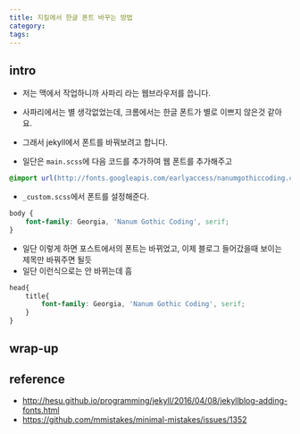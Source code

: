 ```yaml
---
title: 지킬에서 한글 폰트 바꾸는 방법
category: 
tags:
---
```


## intro

- 저는 맥에서 작업하니까 사파리 라는 웹브라우저를 씁니다. 
- 사파리에서는 별 생각없었는데, 크롬에서는 한글 폰트가 별로 이쁘지 않은것 같아요. 
- 그래서 jekyll에서 폰트를 바꿔보려고 합니다. 

- 일단은 `main.scss`에 다음 코드를 추가하여 웹 폰트를 추가해주고 

```scss
@import url(http://fonts.googleapis.com/earlyaccess/nanumgothiccoding.css);//google web font added
```

- `_custom.scss`에서 폰트를 설정해준다. 

```scss
body {
    font-family: Georgia, 'Nanum Gothic Coding', serif;
}
```

- 일단 이렇게 하면 포스트에서의 폰트는 바뀌었고, 이제 블로그 들어갔을때 보이는 제목만 바꿔주면 될듯
- 일단 이런식으로는 안 바뀌는데 흠
```scss
head{
    title{
        font-family: Georgia, 'Nanum Gothic Coding', serif;
    }
}
```

## wrap-up



## reference

- <http://hesu.github.io/programming/jekyll/2016/04/08/jekyllblog-adding-fonts.html>
- <https://github.com/mmistakes/minimal-mistakes/issues/1352>